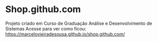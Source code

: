 # Shop.github.com
Projeto criado em Curso de Graduação Análise e Desenvolvimento de Sistemas
Acesse para ver como ficou: https://marcelovieiradesousa.github.io/shop.github.com/
